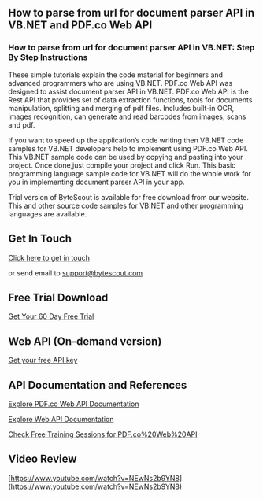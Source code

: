 ## How to parse from url for document parser API in VB.NET and PDF.co Web API

### How to parse from url for document parser API in VB.NET: Step By Step Instructions

These simple tutorials explain the code material for beginners and advanced programmers who are using VB.NET. PDF.co Web API was designed to assist document parser API in VB.NET. PDF.co Web API is the Rest API that provides set of data extraction functions, tools for documents manipulation, splitting and merging of pdf files. Includes built-in OCR, images recognition, can generate and read barcodes from images, scans and pdf.

If you want to speed up the application’s code writing then VB.NET code samples for VB.NET developers help to implement using PDF.co Web API. This VB.NET sample code can be used by copying and pasting into your project. Once done,just compile your project and click Run. This basic programming language sample code for VB.NET will do the whole work for you in implementing document parser API in your app.

Trial version of ByteScout is available for free download from our website. This and other source code samples for VB.NET and other programming languages are available.

## Get In Touch

[Click here to get in touch](https://bytescout.zendesk.com/hc/en-us/requests/new?subject=PDF.co%20Web%20API%20Question)

or send email to [support@bytescout.com](mailto:support@bytescout.com?subject=PDF.co%20Web%20API%20Question) 

## Free Trial Download

[Get Your 60 Day Free Trial](https://bytescout.com/download/web-installer?utm_source=github-readme)

## Web API (On-demand version)

[Get your free API key](https://pdf.co/documentation/api?utm_source=github-readme)

## API Documentation and References

[Explore PDF.co Web API Documentation](https://bytescout.com/documentation/index.html?utm_source=github-readme)

[Explore Web API Documentation](https://pdf.co/documentation/api?utm_source=github-readme)

[Check Free Training Sessions for PDF.co%20Web%20API](https://academy.bytescout.com/)

## Video Review

[https://www.youtube.com/watch?v=NEwNs2b9YN8](https://www.youtube.com/watch?v=NEwNs2b9YN8)